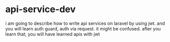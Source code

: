 # api-service-dev
i am going to describe how to write api services on laravel by using jwt. and you will learn auth guard, auth via request. it might be confused. after you learn that, you will have learned apis with jwt
